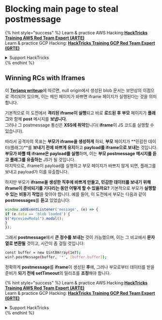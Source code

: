 # Blocking main page to steal postmessage

{% hint style="success" %}
Learn & practice AWS Hacking:<img src="/.gitbook/assets/arte.png" alt="" data-size="line">[**HackTricks Training AWS Red Team Expert (ARTE)**](https://training.hacktricks.xyz/courses/arte)<img src="/.gitbook/assets/arte.png" alt="" data-size="line">\
Learn & practice GCP Hacking: <img src="/.gitbook/assets/grte.png" alt="" data-size="line">[**HackTricks Training GCP Red Team Expert (GRTE)**<img src="/.gitbook/assets/grte.png" alt="" data-size="line">](https://training.hacktricks.xyz/courses/grte)

<details>

<summary>Support HackTricks</summary>

* Check the [**subscription plans**](https://github.com/sponsors/carlospolop)!
* **Join the** 💬 [**Discord group**](https://discord.gg/hRep4RUj7f) or the [**telegram group**](https://t.me/peass) or **follow** us on **Twitter** 🐦 [**@hacktricks\_live**](https://twitter.com/hacktricks\_live)**.**
* **Share hacking tricks by submitting PRs to the** [**HackTricks**](https://github.com/carlospolop/hacktricks) and [**HackTricks Cloud**](https://github.com/carlospolop/hacktricks-cloud) github repos.

</details>
{% endhint %}

## Winning RCs with Iframes

이 [**Terjanq writeup**](https://gist.github.com/terjanq/7c1a71b83db5e02253c218765f96a710)에 따르면, null origin에서 생성된 blob 문서는 보안상의 이점으로 격리되어 있으며, 이는 메인 페이지가 바쁘면 iframe 페이지가 실행된다는 것을 의미합니다.

기본적으로 이 도전에서 **격리된 iframe이 실행**되고 바로 **로드된 후** **부모** 페이지가 **플래그**와 함께 **post** 메시지를 **보냅니다**.\
그러나 그 postmessage 통신은 **XSS에 취약**합니다( **iframe**이 JS 코드를 실행할 수 있습니다).

따라서 공격자의 목표는 **부모가 iframe을 생성하게** 하되, **부모** 페이지가 **민감한 데이터(플래그)**를 **보내기 전에** **바쁘게 유지**하고 **payload를 iframe으로 보내는** 것입니다. **부모가 바쁠 때** **iframe은 payload를 실행**하며, 이는 **부모 postmessage 메시지를 듣고 플래그를 유출하는** JS가 될 것입니다.\
마지막으로, iframe이 payload를 실행하고 부모 페이지가 바쁘지 않게 되면, 플래그를 보내고 payload가 이를 유출합니다.

하지만 부모가 **iframe을 생성한 직후에 바쁘게 만들고, 민감한 데이터를 보내기 위해 iframe이 준비되기를 기다리는 동안 어떻게 할 수 있을까요?** 기본적으로 부모가 **실행할 수 있는** **비동기** **작업**을 찾아야 합니다. 예를 들어, 이 도전에서 부모는 다음과 같이 **postmessages**를 **듣고** 있었습니다:
```javascript
window.addEventListener('message', (e) => {
if (e.data == 'blob loaded') {
$("#previewModal").modal();
}
});
```
그래서 **postmessage**에서 **큰 정수를 보내는** 것이 가능했으며, 이는 그 비교에서 **문자열로 변환될** 것이고, 시간이 좀 걸릴 것입니다:
```bash
const buffer = new Uint8Array(1e7);
win?.postMessage(buffer, '*', [buffer.buffer]);
```
정확하게 **postmessage**를 **iframe**이 생성된 **후**에, 그러나 부모로부터 데이터를 받을 준비가 **되기 전에** **setTimeout**의 밀리초를 **조정**해야 합니다.

{% hint style="success" %}
Learn & practice AWS Hacking:<img src="/.gitbook/assets/arte.png" alt="" data-size="line">[**HackTricks Training AWS Red Team Expert (ARTE)**](https://training.hacktricks.xyz/courses/arte)<img src="/.gitbook/assets/arte.png" alt="" data-size="line">\
Learn & practice GCP Hacking: <img src="/.gitbook/assets/grte.png" alt="" data-size="line">[**HackTricks Training GCP Red Team Expert (GRTE)**<img src="/.gitbook/assets/grte.png" alt="" data-size="line">](https://training.hacktricks.xyz/courses/grte)

<details>

<summary>Support HackTricks</summary>

* Check the [**subscription plans**](https://github.com/sponsors/carlospolop)!
* **Join the** 💬 [**Discord group**](https://discord.gg/hRep4RUj7f) or the [**telegram group**](https://t.me/peass) or **follow** us on **Twitter** 🐦 [**@hacktricks\_live**](https://twitter.com/hacktricks\_live)**.**
* **Share hacking tricks by submitting PRs to the** [**HackTricks**](https://github.com/carlospolop/hacktricks) and [**HackTricks Cloud**](https://github.com/carlospolop/hacktricks-cloud) github repos.

</details>
{% endhint %}
